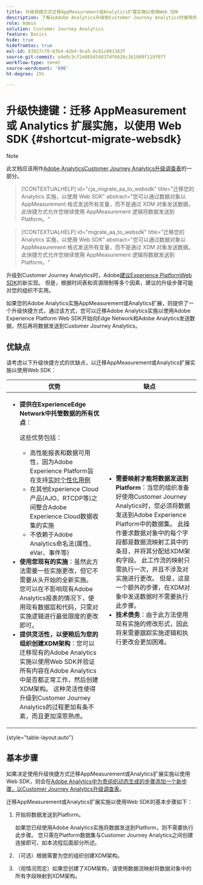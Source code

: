 ```yaml
---
title: 升级快捷方式迁移AppMeasurement或Analytics扩展实施以使用Web SDK
description: 了解从Adobe Analytics升级到Customer Journey Analytics时推荐的路径
role: Admin
solution: Customer Journey Analytics
feature: Basics
hide: true
hidefromtoc: true
exl-id: 83927cf0-b3b4-42b4-9ca5-0c81c091383f
source-git-commit: e4e0c3cf2e865454837df6626c3b1b09f119f07f
workflow-type: tm+mt
source-wordcount: '690'
ht-degree: 15%

---
```


# 升级快捷键：迁移 AppMeasurement 或 Analytics 扩展实施，以使用 Web SDK {#shortcut-migrate-websdk}

>[!NOTE]
>
>此文档应该用作[Adobe AnalyticsCustomer Journey Analytics升级调查表](https://gigazelle.github.io/cja-ttv/)的一部分。

<!-- markdownlint-disable MD034 -->

>[!CONTEXTUALHELP]
>id="cja_migrate_aa_to_websdk"
>title="迁移您的 Analytics 实施，以使用 Web SDK"
>abstract="您可以通过数据对象以 AppMeasurement 格式发送所有变量，而不是通过 XDM 对象发送数据。此快捷方式允许您继续使用 AppMeasurement 逻辑将数据发送到 Platform。"

<!-- markdownlint-enable MD034 -->

<!-- markdownlint-disable MD034 -->

>[!CONTEXTUALHELP]
>id="migrate_aa_to_websdk"
>title="迁移您的 Analytics 实施，以使用 Web SDK"
>abstract="您可以通过数据对象以 AppMeasurement 格式发送所有变量，而不是通过 XDM 对象发送数据。此快捷方式允许您继续使用 AppMeasurement 逻辑将数据发送到 Platform。"

<!-- markdownlint-enable MD034 -->

升级到Customer Journey Analytics时，Adobe[建议Experience PlatformWeb SDK](/help/getting-started/cja-upgrade/cja-upgrade-recommendations.md)的新实现。 但是，根据时间表和资源限制等多个因素，建议的升级步骤可能对您的组织不实用。

如果您的Adobe Analytics实施AppMeasurement或Analytics扩展，则提供了一个升级快捷方式，通过该方式，您可以迁移Adobe Analytics实施以使用Adobe Experience Platform Web SDK开始向Edge Network和Adobe Analytics发送数据，然后再将数据发送到Customer Journey Analytics。

## 优缺点

请考虑以下升级快捷方式的优缺点，以迁移AppMeasurement或Analytics扩展实施以使用Web SDK：

| 优势 | 缺点 |
|----------|---------|
| <ul><li>**提供在ExperienceEdge Network中托管数据的所有优点**： <p>这些优势包括：</p><ul><li>高性能报表和数据可用性，因为Adobe Experience Platform旨在支持[实时个性化用例](https://experienceleague.adobe.com/docs/experience-platform/destinations/ui/activate/configure-personalization-destinations.html)</li><li>在其他Experience Cloud产品(AJO、RTCDP等)之间整合Adobe Experience Cloud数据收集的实施</li><li>不依赖于Adobe Analytics命名法(属性、eVar、事件等)</li></ul><li>**使用您现有的实施**：虽然此方法需要一些实施更改，但它不需要从头开始的全新实施。 您可以在不影响现有Adobe Analytics报表的情况下，使用现有数据层和代码，只需对实施逻辑进行最低限度的更改即可。</li><li>**提供灵活性，以便稍后为您的组织创建XDM架构**：您可以迁移现有的Adobe Analytics实施以使用Web SDK并验证所有内容在Adobe Analytics中是否都正常工作，然后创建XDM架构。 这种灵活性使得升级到Customer Journey Analytics的过程更加有条不紊，而且更加深思熟虑。</li></ul> | <ul><li>**需要映射才能将数据发送到Platform**：当您的组织准备好使用Customer Journey Analytics时，您必须将数据发送到Adobe Experience Platform中的数据集。 此操作要求数据对象中的每个字段都是数据流映射工具中的条目，并将其分配给XDM架构字段。 此工作流的映射只需执行一次，并且不涉及对实施进行更改。 但是，这是一个额外的步骤，在XDM对象中发送数据时不需要执行此步骤。</li><li>**技术债务**：由于此方法使用现有实施的修改形式，因此将来需要跟踪实施逻辑和执行更改会更加困难。 </li></ul> |

{style="table-layout:auto"}

## 基本步骤

如果决定使用升级快捷方式迁移AppMeasurement或Analytics扩展实施以使用Web SDK，则会在[Adobe Analytics中为贵组织动态生成的步骤添加一个新步骤，以Customer Journey Analytics升级调查表](https://gigazelle.github.io/cja-ttv/)。

迁移AppMeasurement或Analytics扩展实施以使用Web SDK的基本步骤如下：

1. 开始将数据发送到Platform。

   如果您已经使用Adobe Analytics实施将数据发送到Platform，则不需要执行此步骤。 您只需在Platform数据集与Customer Journey Analytics之间创建连接即可，如本流程后面部分所述。

1. （可选）根据需要为您的组织创建XDM架构。

1. （视情况而定）如果您创建了XDM架构，请使用数据流映射将数据对象中的所有字段映射到XDM架构。

